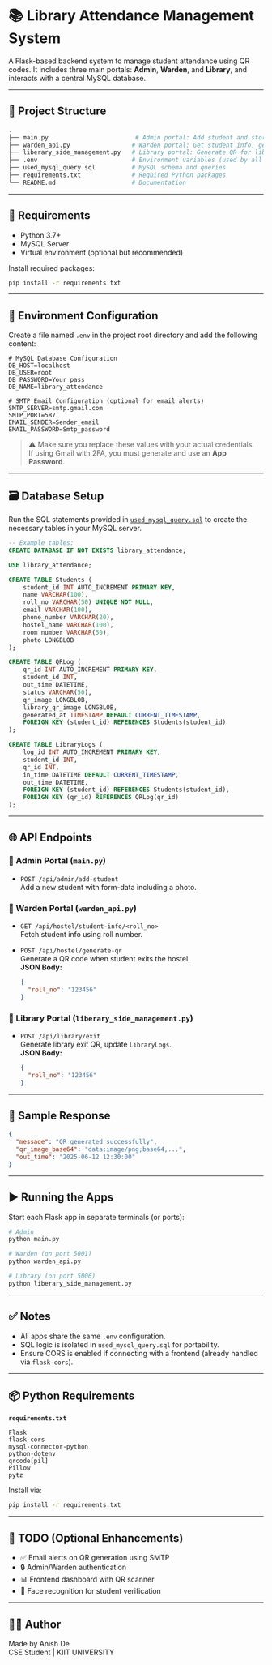 
# 📚 Library Attendance Management System

A Flask-based backend system to manage student attendance using QR codes. It includes three main portals: **Admin**, **Warden**, and **Library**, and interacts with a central MySQL database.

---

## 📁 Project Structure

```bash
.
├── main.py                        # Admin portal: Add student and store photo
├── warden_api.py                 # Warden portal: Get student info, generate QR for hostel exit
├── liberary_side_management.py   # Library portal: Generate QR for library exit, log activity
├── .env                          # Environment variables (used by all apps)
├── used_mysql_query.sql          # MySQL schema and queries
├── requirements.txt              # Required Python packages
└── README.md                     # Documentation
```

---

## 🔧 Requirements

- Python 3.7+
- MySQL Server
- Virtual environment (optional but recommended)

Install required packages:

```bash
pip install -r requirements.txt
```

---

## 🔐 Environment Configuration

Create a file named `.env` in the project root directory and add the following content:

```env
# MySQL Database Configuration
DB_HOST=localhost
DB_USER=root
DB_PASSWORD=Your_pass
DB_NAME=library_attendance

# SMTP Email Configuration (optional for email alerts)
SMTP_SERVER=smtp.gmail.com
SMTP_PORT=587
EMAIL_SENDER=Sender_email
EMAIL_PASSWORD=Smtp_password
```

> ⚠️ Make sure you replace these values with your actual credentials.  
> If using Gmail with 2FA, you must generate and use an **App Password**.

---

## 🗃️ Database Setup

Run the SQL statements provided in [`used_mysql_query.sql`](./used_mysql_query.sql) to create the necessary tables in your MySQL server.

```sql
-- Example tables:
CREATE DATABASE IF NOT EXISTS library_attendance;

USE library_attendance;

CREATE TABLE Students (
    student_id INT AUTO_INCREMENT PRIMARY KEY,
    name VARCHAR(100),
    roll_no VARCHAR(50) UNIQUE NOT NULL,
    email VARCHAR(100),
    phone_number VARCHAR(20),
    hostel_name VARCHAR(100),
    room_number VARCHAR(50),
    photo LONGBLOB
);

CREATE TABLE QRLog (
    qr_id INT AUTO_INCREMENT PRIMARY KEY,
    student_id INT,
    out_time DATETIME,
    status VARCHAR(50),
    qr_image LONGBLOB,
    library_qr_image LONGBLOB,
    generated_at TIMESTAMP DEFAULT CURRENT_TIMESTAMP,
    FOREIGN KEY (student_id) REFERENCES Students(student_id)
);

CREATE TABLE LibraryLogs (
    log_id INT AUTO_INCREMENT PRIMARY KEY,
    student_id INT,
    qr_id INT,
    in_time DATETIME DEFAULT CURRENT_TIMESTAMP,
    out_time DATETIME,
    FOREIGN KEY (student_id) REFERENCES Students(student_id),
    FOREIGN KEY (qr_id) REFERENCES QRLog(qr_id)
);
```

---

## 🌐 API Endpoints

### 🔸 Admin Portal (`main.py`)
- `POST /api/admin/add-student`  
  Add a new student with form-data including a photo.

### 🔸 Warden Portal (`warden_api.py`)
- `GET /api/hostel/student-info/<roll_no>`  
  Fetch student info using roll number.

- `POST /api/hostel/generate-qr`  
  Generate a QR code when student exits the hostel.  
  **JSON Body:**
  ```json
  {
    "roll_no": "123456"
  }
  ```

### 🔸 Library Portal (`liberary_side_management.py`)
- `POST /api/library/exit`  
  Generate library exit QR, update `LibraryLogs`.  
  **JSON Body:**
  ```json
  {
    "roll_no": "123456"
  }
  ```

---

## 🧪 Sample Response

```json
{
  "message": "QR generated successfully",
  "qr_image_base64": "data:image/png;base64,...",
  "out_time": "2025-06-12 12:30:00"
}
```

---

## ▶️ Running the Apps

Start each Flask app in separate terminals (or ports):

```bash
# Admin
python main.py

# Warden (on port 5001)
python warden_api.py

# Library (on port 5006)
python liberary_side_management.py
```

---

## ✅ Notes

- All apps share the same `.env` configuration.
- SQL logic is isolated in `used_mysql_query.sql` for portability.
- Ensure CORS is enabled if connecting with a frontend (already handled via `flask-cors`).

---

## 📦 Python Requirements

**`requirements.txt`**
```
Flask
flask-cors
mysql-connector-python
python-dotenv
qrcode[pil]
Pillow
pytz
```

Install via:

```bash
pip install -r requirements.txt
```

---

## 📌 TODO (Optional Enhancements)

- ✅ Email alerts on QR generation using SMTP
- 🔒 Admin/Warden authentication
- 📊 Frontend dashboard with QR scanner
- 🎥 Face recognition for student verification

---

## 👨‍💻 Author

Made by Anish De  
CSE Student | KIIT UNIVERSITY
